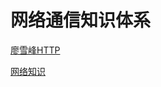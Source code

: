 # 网络通信知识体系

[廖雪峰HTTP](https://www.liaoxuefeng.com/wiki/1016959663602400/1017804782304672)



[网络知识]([https://www.dell.com/community/%E6%95%B0%E6%8D%AE%E5%AD%98%E5%82%A8%E8%AE%A8%E8%AE%BA%E5%8C%BA/%E7%BD%91%E7%BB%9C%E5%9F%BA%E6%9C%AC%E5%8A%9F%E7%B3%BB%E5%88%97-%E7%BB%86%E8%AF%B4%E7%BD%91%E7%BB%9C%E9%82%A3%E4%BA%9B%E4%BA%8B%E5%84%BF-3%E6%9C%8826%E6%97%A5%E6%9B%B4%E6%96%B0/td-p/7045185](https://www.dell.com/community/数据存储讨论区/网络基本功系列-细说网络那些事儿-3月26日更新/td-p/7045185))
